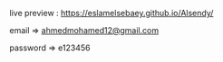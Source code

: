 
live preview : https://eslamelsebaey.github.io/Alsendy/

email => ahmedmohamed12@gmail.com 

password => e123456 
